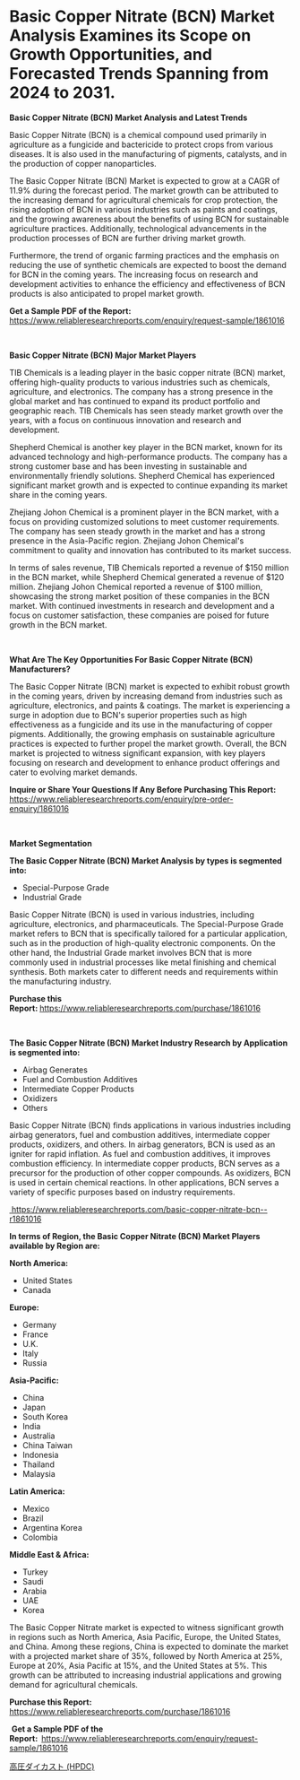 <p><h1>Basic Copper Nitrate (BCN) Market Analysis Examines its Scope on Growth Opportunities, and Forecasted Trends Spanning from 2024 to 2031.</h1></p><p><strong>Basic Copper Nitrate (BCN) Market Analysis and Latest Trends</strong></p>
<p><p>Basic Copper Nitrate (BCN) is a chemical compound used primarily in agriculture as a fungicide and bactericide to protect crops from various diseases. It is also used in the manufacturing of pigments, catalysts, and in the production of copper nanoparticles.</p><p>The Basic Copper Nitrate (BCN) Market is expected to grow at a CAGR of 11.9% during the forecast period. The market growth can be attributed to the increasing demand for agricultural chemicals for crop protection, the rising adoption of BCN in various industries such as paints and coatings, and the growing awareness about the benefits of using BCN for sustainable agriculture practices. Additionally, technological advancements in the production processes of BCN are further driving market growth.</p><p>Furthermore, the trend of organic farming practices and the emphasis on reducing the use of synthetic chemicals are expected to boost the demand for BCN in the coming years. The increasing focus on research and development activities to enhance the efficiency and effectiveness of BCN products is also anticipated to propel market growth.</p></p>
<p><strong>Get a Sample PDF of the Report:&nbsp;</strong> <a href="https://www.reliableresearchreports.com/enquiry/request-sample/1861016">https://www.reliableresearchreports.com/enquiry/request-sample/1861016</a></p>
<p>&nbsp;</p>
<p><strong>Basic Copper Nitrate (BCN) Major Market Players</strong></p>
<p><p>TIB Chemicals is a leading player in the basic copper nitrate (BCN) market, offering high-quality products to various industries such as chemicals, agriculture, and electronics. The company has a strong presence in the global market and has continued to expand its product portfolio and geographic reach. TIB Chemicals has seen steady market growth over the years, with a focus on continuous innovation and research and development.</p><p>Shepherd Chemical is another key player in the BCN market, known for its advanced technology and high-performance products. The company has a strong customer base and has been investing in sustainable and environmentally friendly solutions. Shepherd Chemical has experienced significant market growth and is expected to continue expanding its market share in the coming years.</p><p>Zhejiang Johon Chemical is a prominent player in the BCN market, with a focus on providing customized solutions to meet customer requirements. The company has seen steady growth in the market and has a strong presence in the Asia-Pacific region. Zhejiang Johon Chemical's commitment to quality and innovation has contributed to its market success.</p><p>In terms of sales revenue, TIB Chemicals reported a revenue of $150 million in the BCN market, while Shepherd Chemical generated a revenue of $120 million. Zhejiang Johon Chemical reported a revenue of $100 million, showcasing the strong market position of these companies in the BCN market. With continued investments in research and development and a focus on customer satisfaction, these companies are poised for future growth in the BCN market.</p></p>
<p>&nbsp;</p>
<p><strong>What Are The Key Opportunities For Basic Copper Nitrate (BCN) Manufacturers?</strong></p>
<p><p>The Basic Copper Nitrate (BCN) market is expected to exhibit robust growth in the coming years, driven by increasing demand from industries such as agriculture, electronics, and paints & coatings. The market is experiencing a surge in adoption due to BCN's superior properties such as high effectiveness as a fungicide and its use in the manufacturing of copper pigments. Additionally, the growing emphasis on sustainable agriculture practices is expected to further propel the market growth. Overall, the BCN market is projected to witness significant expansion, with key players focusing on research and development to enhance product offerings and cater to evolving market demands.</p></p>
<p><strong>Inquire or Share Your Questions If Any Before Purchasing This Report:</strong> <a href="https://www.reliableresearchreports.com/enquiry/pre-order-enquiry/1861016">https://www.reliableresearchreports.com/enquiry/pre-order-enquiry/1861016</a></p>
<p>&nbsp;</p>
<p><strong>Market Segmentation</strong></p>
<p><strong>The Basic Copper Nitrate (BCN) Market Analysis by types is segmented into:</strong></p>
<p><ul><li>Special-Purpose Grade</li><li>Industrial Grade</li></ul></p>
<p><p>Basic Copper Nitrate (BCN) is used in various industries, including agriculture, electronics, and pharmaceuticals. The Special-Purpose Grade market refers to BCN that is specifically tailored for a particular application, such as in the production of high-quality electronic components. On the other hand, the Industrial Grade market involves BCN that is more commonly used in industrial processes like metal finishing and chemical synthesis. Both markets cater to different needs and requirements within the manufacturing industry.</p></p>
<p><strong>Purchase this Report:&nbsp;</strong><a href="https://www.reliableresearchreports.com/purchase/1861016">https://www.reliableresearchreports.com/purchase/1861016</a></p>
<p>&nbsp;</p>
<p><strong>The Basic Copper Nitrate (BCN) Market Industry Research by Application is segmented into:</strong></p>
<p><ul><li>Airbag Generates</li><li>Fuel and Combustion Additives</li><li>Intermediate Copper Products</li><li>Oxidizers</li><li>Others</li></ul></p>
<p><p>Basic Copper Nitrate (BCN) finds applications in various industries including airbag generators, fuel and combustion additives, intermediate copper products, oxidizers, and others. In airbag generators, BCN is used as an igniter for rapid inflation. As fuel and combustion additives, it improves combustion efficiency. In intermediate copper products, BCN serves as a precursor for the production of other copper compounds. As oxidizers, BCN is used in certain chemical reactions. In other applications, BCN serves a variety of specific purposes based on industry requirements.</p></p>
<p><a href="https://www.reliableresearchreports.com/basic-copper-nitrate-bcn--r1861016">&nbsp;https://www.reliableresearchreports.com/basic-copper-nitrate-bcn--r1861016</a></p>
<p><strong>In terms of Region, the Basic Copper Nitrate (BCN) Market Players available by Region are:</strong></p>
<p>
    <p> <strong> North America: </strong>
        <ul>
            <li>United States</li>
            <li>Canada</li>
        </ul>
        </p> 
    <p> <strong> Europe: </strong>
        <ul>
            <li>Germany</li>
            <li>France</li>
            <li>U.K.</li>
            <li>Italy</li>
            <li>Russia</li>
        </ul>
        </p> 
    <p> <strong> Asia-Pacific: </strong>
        <ul>
            <li>China</li>
            <li>Japan</li>
            <li>South Korea</li>
            <li>India</li>
            <li>Australia</li>
            <li>China Taiwan</li>
            <li>Indonesia</li>
            <li>Thailand</li>
            <li>Malaysia</li>
        </ul>
        </p> 
    <p> <strong> Latin America: </strong>
        <ul>
            <li>Mexico</li>
            <li>Brazil</li>
            <li>Argentina Korea</li>
            <li>Colombia</li>
        </ul>
        </p> 
    <p> <strong> Middle East & Africa: </strong>
        <ul>
            <li>Turkey</li>
            <li>Saudi</li>
            <li>Arabia</li>
            <li>UAE</li>
            <li>Korea</li>
        </ul>
    </p>
    </p>
<p><p>The Basic Copper Nitrate market is expected to witness significant growth in regions such as North America, Asia Pacific, Europe, the United States, and China. Among these regions, China is expected to dominate the market with a projected market share of 35%, followed by North America at 25%, Europe at 20%, Asia Pacific at 15%, and the United States at 5%. This growth can be attributed to increasing industrial applications and growing demand for agricultural chemicals.</p></p>
<p><strong>Purchase this Report: </strong><a href="https://www.reliableresearchreports.com/purchase/1861016">https://www.reliableresearchreports.com/purchase/1861016</a></p>
<p>&nbsp;<strong>Get a Sample PDF of the Report:&nbsp;&nbsp;</strong><a href="https://www.reliableresearchreports.com/enquiry/request-sample/1861016">https://www.reliableresearchreports.com/enquiry/request-sample/1861016</a></p>
<p><strong></strong></p>
<p><p><a href="https://github.com/oqxogxyvqe90775/Market-Research-Report-List-2/blob/main/7759605138558.md">高圧ダイカスト (HPDC)</a></p></p>